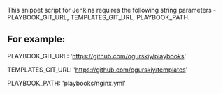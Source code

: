 This snippet script for Jenkins requires the following string parameters - PLAYBOOK_GIT_URL, TEMPLATES_GIT_URL, PLAYBOOK_PATH.

For example:
---------------------
PLAYBOOK_GIT_URL: 'https://github.com/ogurskiy/playbooks' 

TEMPLATES_GIT_URL: 'https://github.com/ogurskiy/templates'

PLAYBOOK_PATH: 'playbooks/nginx.yml'
